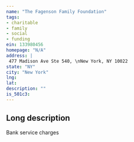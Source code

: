 ```yaml
---
name: "The Fagenson Family Foundation"
tags:
- charitable
- family
- social
- funding
ein: 133980456
homepage: "N/A"
address: |
 477 Madison Ave Ste 540, \nNew York, NY 10022
state: "NY"
city: "New York"
lng: 
lat: 
description: ""
is_501c3: 
---
```


## Long description

Bank service charges
